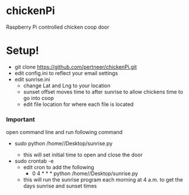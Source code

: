 # chickenPi
Raspberry Pi controlled chicken coop door

# Setup!

  - git clone https://github.com/pertneer/chickenPi.git
  - edit config.ini to reflect your email settings
  - edit sunrise.ini
    - change Lat and Lng to your location
    - sunset offset moves time to after sunrise to allow chickens time to go into coop
    - edit file location for where each file is located

### Important

open command line and run following command
   - sudo python /home/<Username>/Desktop/sunrise.py
      - this will set initial time to open and close the door
   - sudo crontab -e
      - edit cron to add the following
         - 0 4 * * * python /home/<Username>/Desktop/sunrise.py
      - this will run the sunrise program each morning at 4 a.m. to get the days sunrise and sunset times